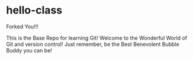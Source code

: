 # hello-class
Forked You!!!

This is the Base Repo for learning Git! Welcome to the Wonderful World of Git and version control! Just remember, be the Best Benevolent Bubble Buddy you can be!
